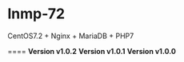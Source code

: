 # lnmp-72
CentOS7.2 + Nginx + MariaDB + PHP7    

====
**Version v1.0.2**
**Version v1.0.1**
**Version v1.0.0**
